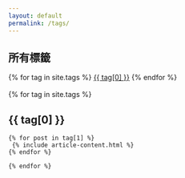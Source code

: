 ```yaml
---
layout: default
permalink: /tags/
---
```



<div class="container">
    <h2>所有標籤</h2>
</div>	
<div class=" container">
  <div class="tags-expo-list">
    {% for tag in site.tags %}
    <a href="#{{ tag[0] | slugify }}" class="post-tag">{{ tag[0] }}</a>
    {% endfor %}
  </div>
  <br/>
  <div class="tags-expo-section">
    {% for tag in site.tags %}	
	<div class="container">
    <h2 id="{{ tag[0] | slugify }}">{{ tag[0] }}</h2>
	</div>	
    
    {% for post in tag[1] %}
     {% include article-content.html %}
    {% endfor %}
    
    {% endfor %}
  </div>
</div>